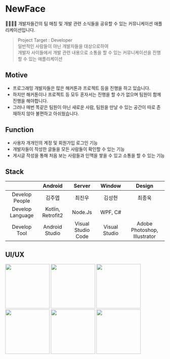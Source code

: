 # NewFace
👨‍👨‍👦‍👦 개발자들간의 팀 매칭 및 개발 관련 소식들을 공유할 수 있는 커뮤니케이션 애플리케이션입니다.

> Project Target : Developer<br/>
> 일반적인 사람들이 아닌 개발자들을 대상으로하여<br/>
> 개발자 사이들에서 개발 관련 내용으로 소통을 할 수 있는 커뮤니케이션을 진행할 수 있는 애플리케이션

## Motive
- 프로그래밍 개발자들은 많은 해커톤과 프로젝트 등을 진행을 하고 있습니다.
- 하지만 해커톤이나 프로젝트 등 모두 혼자서는 진행을 할 수가 없으며 팀원이 함께 진행을 해야합니다.
- 그러나 매번 똑같은 팀원이 아닌 새로운 사람, 팀원을 만날 수 있는 공간이 따로 존재하지 않아 불편하고 아쉬웠습니다.

## Function
- 사용자 개개인의 계정 및 회원가입 로그인 기능
- 개발자들이 작성한 글들을 모든 사람들이 확인할 수 있는 기능
- 게시글 작성을 통해 처음 보는 사람들과 인맥을 쌓을 수 있고 소통을 할 수 있는 기능

## Stack
|                      | Android     | Server        | Window | Design  |
|:--------------------:|:---------------:|:------------------:|:-----:|:----:|
| Develop People | 김주엽 | 최진우       | 김성헌 | 최종욱|
| Develop Language | Kotlin, Retrofit2| Node.Js| WPF, C#| |
| Develop Tool     | Android Studio  | Visual Studio Code | Visual Studio| Adobe Photoshop, Illustrator|

## UI/UX
<div>
<img width="140" src="https://user-images.githubusercontent.com/49600974/72905384-d27a8680-3d73-11ea-86fc-0b82fcb153d0.png"></img>
<img width="140" src="https://user-images.githubusercontent.com/49600974/72905387-d27a8680-3d73-11ea-9633-67d0dc14d09e.png"></img>
<img width="140" src="https://user-images.githubusercontent.com/49600974/72905394-d4444a00-3d73-11ea-9367-39b280ce7bb8.png"></img>
<img width="140" src="https://user-images.githubusercontent.com/49600974/72905396-d4dce080-3d73-11ea-8c6a-944067172261.png"></img>
<img width="140" src="https://user-images.githubusercontent.com/49600974/72905398-d4dce080-3d73-11ea-87c5-3f0c6e6fad75.png"></img>
<img width="140" src="https://user-images.githubusercontent.com/49600974/72905399-d4dce080-3d73-11ea-974c-e28bae9b8ecf.png"></img>
</div>


